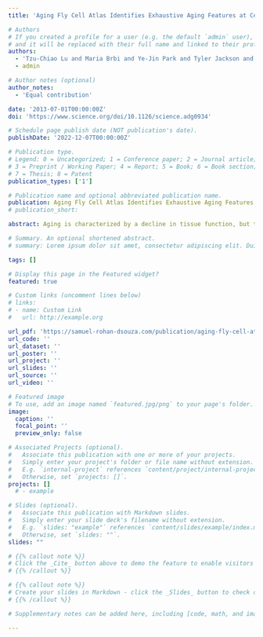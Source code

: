 ```yaml
---
title: 'Aging Fly Cell Atlas Identifies Exhaustive Aging Features at Cellular Resolution'

# Authors
# If you created a profile for a user (e.g. the default `admin` user), write the username (folder name) here
# and it will be replaced with their full name and linked to their profile.
authors:
  - 'Tzu-Chiao Lu and Maria Brbi and Ye-Jin Park and Tyler Jackson and Jiaye Chen and Sai Saroja Kolluru and Yanyan Qi and Nadja Sandra Katheder and Xiaoyu Tracy Cai and Seungjae Lee and Yen-Chung Chen and Niccole Auld and Doug Welsch and Samuel DSouza and Angela Oliveira Pisco and Robert C. Jones and Jure Leskovec and Eric C. Lai and Hugo J. Bellen and Liqun Luo and Heinrich Jasper and Stephen R. Quake and Hongjie Li'
  - admin

# Author notes (optional)
author_notes:
  - 'Equal contribution'

date: '2013-07-01T00:00:00Z'
doi: 'https://www.science.org/doi/10.1126/science.adg0934'

# Schedule page publish date (NOT publication's date).
publishDate: '2022-12-07T00:00:00Z'

# Publication type.
# Legend: 0 = Uncategorized; 1 = Conference paper; 2 = Journal article;
# 3 = Preprint / Working Paper; 4 = Report; 5 = Book; 6 = Book section;
# 7 = Thesis; 8 = Patent
publication_types: ['1']

# Publication name and optional abbreviated publication name.
publication: Aging Fly Cell Atlas Identifies Exhaustive Aging Features at Cellular Resolution
# publication_short: 

abstract: Aging is characterized by a decline in tissue function, but the underlying changes at cellular resolution across the organism remain unclear. Here, we present the Aging Fly Cell Atlas (AFCA), a single-nucleus transcriptomic map of the whole aging Drosophila. We characterize 162 distinct cell types and perform an in-depth analysis of changes in tissue cell composition, gene expression, and cell identities. We further develop aging clock models to predict the fly age and show that ribosomal gene expression is a conserved predictive factor for age. Combining all aging features, we find unique cell type-specific aging patterns. This atlas provides a valuable resource for studying fundamental principles of aging in complex organisms.

# Summary. An optional shortened abstract.
# summary: Lorem ipsum dolor sit amet, consectetur adipiscing elit. Duis posuere tellus ac convallis placerat. Proin tincidunt magna sed ex sollicitudin condimentum.

tags: []

# Display this page in the Featured widget?
featured: true

# Custom links (uncomment lines below)
# links:
# - name: Custom Link
#   url: http://example.org

url_pdf: 'https://samuel-rohan-dsouza.com/publication/aging-fly-cell-atlas/2022.12.06.519355v1.full.pdf'
url_code: ''
url_dataset: ''
url_poster: ''
url_project: ''
url_slides: ''
url_source: ''
url_video: ''

# Featured image
# To use, add an image named `featured.jpg/png` to your page's folder.
image:
  caption: ''
  focal_point: ''
  preview_only: false

# Associated Projects (optional).
#   Associate this publication with one or more of your projects.
#   Simply enter your project's folder or file name without extension.
#   E.g. `internal-project` references `content/project/internal-project/index.md`.
#   Otherwise, set `projects: []`.
projects: []
  # - example

# Slides (optional).
#   Associate this publication with Markdown slides.
#   Simply enter your slide deck's filename without extension.
#   E.g. `slides: "example"` references `content/slides/example/index.md`.
#   Otherwise, set `slides: ""`.
slides: ""

# {{% callout note %}}
# Click the _Cite_ button above to demo the feature to enable visitors to import publication metadata into their reference management software.
# {{% /callout %}}

# {{% callout note %}}
# Create your slides in Markdown - click the _Slides_ button to check out the example.
# {{% /callout %}}

# Supplementary notes can be added here, including [code, math, and images](https://wowchemy.com/docs/writing-markdown-latex/).

---
```

